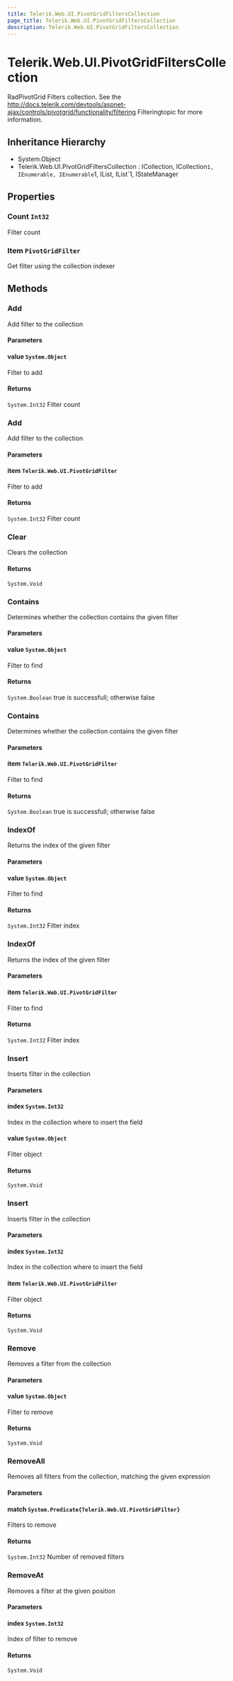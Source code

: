 ```yaml
---
title: Telerik.Web.UI.PivotGridFiltersCollection
page_title: Telerik.Web.UI.PivotGridFiltersCollection
description: Telerik.Web.UI.PivotGridFiltersCollection
---
```


# Telerik.Web.UI.PivotGridFiltersCollection

RadPivotGrid Filters collection. See the http://docs.telerik.com/devtools/aspnet-ajax/controls/pivotgrid/functionality/filtering Filteringtopic for more information.

## Inheritance Hierarchy

* System.Object
* Telerik.Web.UI.PivotGridFiltersCollection : ICollection, ICollection`1, IEnumerable, IEnumerable`1, IList, IList`1, IStateManager

## Properties

###  Count `Int32`

Filter count

###  Item `PivotGridFilter`

Get filter using the collection indexer

## Methods

###  Add

Add filter to the collection

#### Parameters

#### value `System.Object`

Filter to add

#### Returns

`System.Int32` Filter count

###  Add

Add filter to the collection

#### Parameters

#### item `Telerik.Web.UI.PivotGridFilter`

Filter to add

#### Returns

`System.Int32` Filter count

###  Clear

Clears the collection

#### Returns

`System.Void` 

###  Contains

Determines whether the collection contains the given filter

#### Parameters

#### value `System.Object`

Filter to find

#### Returns

`System.Boolean` true is successfull; otherwise false

###  Contains

Determines whether the collection contains the given filter

#### Parameters

#### item `Telerik.Web.UI.PivotGridFilter`

Filter to find

#### Returns

`System.Boolean` true is successfull; otherwise false

###  IndexOf

Returns the index of the given filter

#### Parameters

#### value `System.Object`

Filter to find

#### Returns

`System.Int32` Filter index

###  IndexOf

Returns the index of the given filter

#### Parameters

#### item `Telerik.Web.UI.PivotGridFilter`

Filter to find

#### Returns

`System.Int32` Filter index

###  Insert

Inserts filter in the collection

#### Parameters

#### index `System.Int32`

Index in the collection where to insert the field

#### value `System.Object`

Filter object

#### Returns

`System.Void` 

###  Insert

Inserts filter in the collection

#### Parameters

#### index `System.Int32`

Index in the collection where to insert the field

#### item `Telerik.Web.UI.PivotGridFilter`

Filter object

#### Returns

`System.Void` 

###  Remove

Removes a filter from the collection

#### Parameters

#### value `System.Object`

Filter to remove

#### Returns

`System.Void` 

###  RemoveAll

Removes all filters from the collection, matching the given expression

#### Parameters

#### match `System.Predicate{Telerik.Web.UI.PivotGridFilter}`

Filters to remove

#### Returns

`System.Int32` Number of removed filters

###  RemoveAt

Removes a filter at the given position

#### Parameters

#### index `System.Int32`

Index of filter to remove

#### Returns

`System.Void` 


